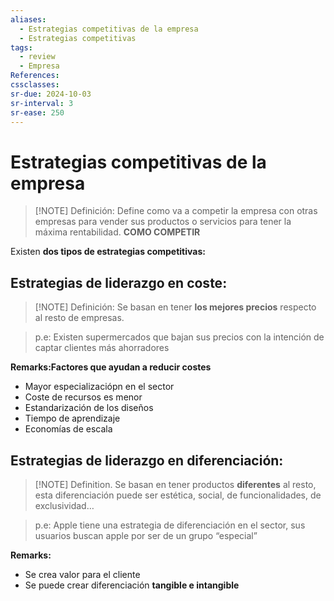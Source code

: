 ```yaml
---
aliases:
  - Estrategias competitivas de la empresa
  - Estrategias competitivas
tags:
  - review
  - Empresa
References: 
cssclasses: 
sr-due: 2024-10-03
sr-interval: 3
sr-ease: 250
---
```

# Estrategias competitivas de la empresa

> [!NOTE] Definición: 
> Define como va a competir la empresa con otras empresas para vender sus productos o servicios para tener la máxima rentabilidad. **COMO COMPETIR**

Existen **dos tipos de estrategias competitivas:**
## Estrategias de liderazgo en coste:

> [!NOTE] Definición: 
>Se basan en tener **los mejores precios** respecto al resto de empresas.

>p.e: Existen supermercados que bajan sus precios con la intención de captar clientes más ahorradores

**Remarks:Factores que ayudan a reducir costes**
+ Mayor especializaciópn en el sector
+ Coste de recursos es menor
+ Estandarización de los diseños
+ Tiempo de aprendizaje 
+ Economías de escala
## Estrategias de liderazgo en diferenciación:

> [!NOTE] Definition. 
> Se basan en tener productos **diferentes** al resto, esta diferenciación puede ser estética, social, de funcionalidades, de exclusividad…


> p.e: Apple tiene una estrategia de diferenciación en el sector, sus usuarios buscan apple por ser de un grupo “especial”


**Remarks:**
+ Se crea valor para el cliente
+ Se puede crear diferenciación **tangible e intangible**
